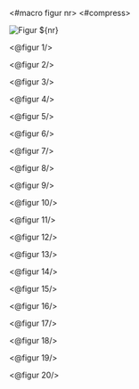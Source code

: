 <#macro figur nr>
<#compress>
<div class="img" id="figur${nr}"><img alt="Figur ${nr}" src="Figur${nr}.png"/></div>
</#compress>
</#macro>

<@figur 1/>

<@figur 2/>

<@figur 3/>

<@figur 4/>

<@figur 5/>

<@figur 6/>

<@figur 7/>

<@figur 8/>

<@figur 9/>

<@figur 10/>

<@figur 11/>

<@figur 12/>

<@figur 13/>

<@figur 14/>

<@figur 15/>

<@figur 16/>

<@figur 17/>

<@figur 18/>

<@figur 19/>

<@figur 20/>
